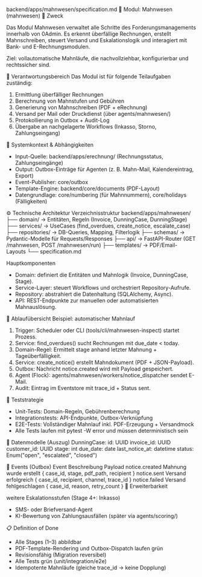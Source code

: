 backend/apps/mahnwesen/specification.md
📘 Modul: Mahnwesen (mahnwesen)
🎯 Zweck

Das Modul Mahnwesen verwaltet alle Schritte des Forderungsmanagements innerhalb von 0Admin.
Es erkennt überfällige Rechnungen, erstellt Mahnschreiben, steuert Versand und Eskalationslogik und interagiert mit Bank- und E-Rechnungsmodulen.

Ziel: vollautomatische Mahnläufe, die nachvollziehbar, konfigurierbar und rechtssicher sind.

🧩 Verantwortungsbereich
Das Modul ist für folgende Teilaufgaben zuständig:
1) Ermittlung überfälliger Rechnungen
2) Berechnung von Mahnstufen und Gebühren
3) Generierung von Mahnschreiben (PDF + eRechnung)
4) Versand per Mail oder Druckdienst (über agents/mahnwesen/)
5) Protokollierung in Outbox + Audit-Log
6) Übergabe an nachgelagerte Workflows (Inkasso, Storno, Zahlungseingang)

🧭 Systemkontext & Abhängigkeiten

- Input-Quelle: backend/apps/erechnung/ (Rechnungsstatus, Zahlungseingänge)
- Output: Outbox-Einträge für Agenten (z. B. Mahn-Mail, Kalendereintrag, Export)
- Event-Publisher: core/outbox
- Template-Engine: backend/core/documents (PDF-Layout)
- Datengrundlage: core/numbering (für Mahnnummern), core/holidays (Fälligkeiten)

⚙️ Technische Architektur
Verzeichnisstruktur
backend/apps/mahnwesen/
├── domain/           → Entitäten, Regeln (Invoice, DunningCase, DunningStage)
├── services/         → UseCases (find_overdues, create_notice, escalate_case)
├── repositories/     → DB-Queries, Mapping, Filterlogik
├── schemas/          → Pydantic-Modelle für Requests/Responses
├── api/              → FastAPI-Router (GET /mahnwesen, POST /mahnwesen/run)
├── templates/        → PDF/Email-Layouts
└── specification.md

Hauptkomponenten
- Domain: definiert die Entitäten und Mahnlogik (Invoice, DunningCase, Stage).
- Service-Layer: steuert Workflows und orchestriert Repository-Aufrufe.
- Repository: abstrahiert die Datenhaltung (SQLAlchemy, Async).
- API: REST-Endpunkte zur manuellen oder automatisierten Mahnauslösung.

🔄 Ablaufübersicht
Beispiel: automatischer Mahnlauf

1) Trigger: Scheduler oder CLI (tools/cli/mahnwesen-inspect) startet Prozess.
2) Service: find_overdues() sucht Rechnungen mit due_date < today.
3) Domain-Regel: Ermittelt stage anhand letzter Mahnung + Tageüberfälligkeit.
4) Service: create_notice() erstellt Mahndokument (PDF + JSON-Payload).
5) Outbox: Nachricht notice.created wird mit Payload gespeichert.
6) Agent (Flock): agents/mahnwesen/workers/notice_dispatcher sendet E-Mail.
7) Audit: Eintrag im Eventstore mit trace_id + Status sent.

🧪 Teststrategie

- Unit-Tests: Domain-Regeln, Gebührenberechnung
- Integrationstests: API-Endpunkte, Outbox-Verknüpfung
- E2E-Tests: Vollständiger Mahnlauf inkl. PDF-Erzeugung + Versandmock
- Alle Tests laufen mit pytest -W error und müssen deterministisch sein

🧱 Datenmodelle (Auszug)
DunningCase:
  id: UUID
  invoice_id: UUID
  customer_id: UUID
  stage: int
  due_date: date
  last_notice_at: datetime
  status: Enum("open", "escalated", "closed")


🧩 Events (Outbox)
Event	Beschreibung	Payload
notice.created	Mahnung wurde erstellt	{ case_id, stage, pdf_path, recipient }
notice.sent	Versand erfolgreich	{ case_id, recipient, channel, trace_id }
notice.failed	Versand fehlgeschlagen	{ case_id, reason, retry_count }
🧱 Erweiterbarkeit

weitere Eskalationsstufen (Stage 4+: Inkasso)
- SMS- oder Briefversand-Agent
- KI-Bewertung von Zahlungsausfällen (später via agents/scoring/)

📋 Definition of Done
- Alle Stages (1–3) abbildbar
- PDF-Template-Rendering und Outbox-Dispatch laufen grün
- Revisionsfähig (Migration reversibel)
- Alle Tests grün (unit/integration/e2e)
- Idempotente Mahnläufe (gleiche trace_id → keine Dopplung)